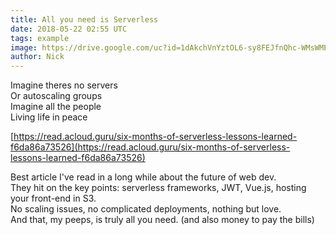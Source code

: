 ```yaml
---
title: All you need is Serverless
date: 2018-05-22 02:55 UTC
tags: example
image: https://drive.google.com/uc?id=1dAkchVnYztOL6-sy8FEJfnQhc-WMsWME
author: Nick
---
```


Imagine theres no servers  
Or autoscaling groups  
Imagine all the people  
Living life in peace  

[https://read.acloud.guru/six-months-of-serverless-lessons-learned-f6da86a73526](https://read.acloud.guru/six-months-of-serverless-lessons-learned-f6da86a73526)


Best article I've read in a long while about the future of web dev.  
They hit on the key points: serverless frameworks, JWT, Vue.js, hosting your front-end in S3.  
No scaling issues, no complicated deployments, nothing but love.  
And that, my peeps, is truly all you need. (and also money to pay the bills) 

